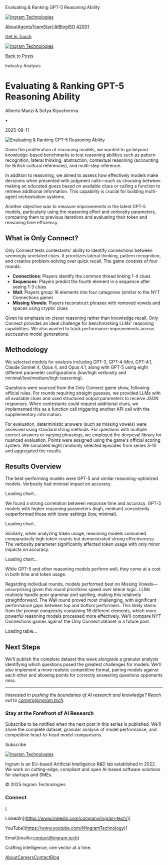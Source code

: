 Evaluating & Ranking GPT-5 Reasoning Ability

[![Ingram Technologies](/_next/image?url=%2Fimages%2Flogo%2Flogo_darkmode.png&w=256&q=75)](/)

[About](/about)[Agents](/agents)[Team](/team)[Start:AI](/start-ai)[Blog](/posts)[ISO 42001](/iso42001)

[Get In Touch](/contact)

[![Ingram Technologies](/_next/image?url=%2Fimages%2Flogo%2Flogo_darkmode.png&w=256&q=75)](/)

[Back to Posts](/posts)

Industry Analysis

# Evaluating & Ranking GPT-5 Reasoning Ability

Alberto Manzi & Sofya Klyuchereva

•

2025-08-11

![Evaluating & Ranking GPT-5 Reasoning Ability](/_next/image?url=%2Fimages%2Fpost%2Fonlyconnect.jpg&w=3840&q=75)

Given the proliferation of reasoning models, we wanted to go beyond knowledge-based benchmarks to test reasoning abilities such as pattern recognition, lateral thinking, abstraction, contextual reasoning (accounting for British cultural references), and multi-step inference.

In addition to reasoning, we aimed to assess how effectively models make decisions when presented with judgment calls—such as choosing between making an educated guess based on available clues or calling a function to retrieve additional information. This capability is crucial for building multi-agent orchestration systems.

Another objective was to measure improvements in the latest GPT-5 models, particularly using the reasoning effort and verbosity parameters, comparing them to previous iterations and evaluating their token and reasoning time efficiency.

## What is Only Connect?

Only Connect tests contestants' ability to identify connections between seemingly unrelated clues. It prioritizes lateral thinking, pattern recognition, and creative problem-solving over quick recall. The game consists of four rounds:

*   **Connections**: Players identify the common thread linking 1-4 clues
*   **Sequences**: Players predict the fourth element in a sequence after seeing 1-3 clues
*   **Wall**: Players group 16 elements into four categories (similar to the NYT Connections game)
*   **Missing Vowels**: Players reconstruct phrases with removed vowels and spaces using cryptic clues

Given its emphasis on clever reasoning rather than knowledge recall, Only Connect provides an ideal challenge for benchmarking LLMs' reasoning capabilities. We also wanted to track performance improvements across successive model generations.

## Methodology

We selected models for analysis including GPT-3, GPT-4-Mini, GPT-4.1, Claude Sonnet 4, Opus 4, and Opus 4.1, along with GPT-5 using eight different parameter configurations (low/high verbosity and minimal/low/medium/high reasoning).

Questions were sourced from the Only Connect game show, following official rules. For rounds requiring straight guesses, we provided LLMs with all available clues and used structured output parameters to receive JSON responses. When contestants could request additional clues, we implemented this as a function call triggering another API call with the supplementary information.

For evaluation, deterministic answers (such as missing vowels) were assessed using standard string methods. For questions with multiple correct answers or varying phrasings, we employed the deepeval library for nuanced evaluation. Points were assigned using the game's official scoring system. We simulated eight randomly selected episodes from series 3-10 and aggregated the results.

## Results Overview

The best-performing models were GPT-5 and similar reasoning-optimized models. Verbosity had minimal impact on accuracy.

Loading chart...

We found a strong correlation between response time and accuracy. GPT-5 models with higher reasoning parameters (high, medium) consistently outperformed those with lower settings (low, minimal).

Loading chart...

Similarly, when analyzing token usage, reasoning models consumed comparatively high token counts but demonstrated strong effectiveness. The verbosity parameter significantly affected token usage with only minor impacts on accuracy.

Loading chart...

While GPT-5 and other reasoning models perform well, they come at a cost in both time and token usage.

Regarding individual rounds, models performed best on Missing Vowels—unsurprising given this round prioritizes speed over lateral logic. LLMs routinely handle poor grammar and spelling, making this relatively straightforward. The Wall round proved most challenging, with significant performance gaps between top and bottom performers. This likely stems from the prompt complexity containing 16 different elements, which more powerful reasoning models processed more effectively. We'll compare NYT Connections games against the Only Connect dataset in a future post.

Loading table...

## Next Steps

We'll publish the complete dataset this week alongside a granular analysis identifying which questions posed the greatest challenges for models. We'll also implement a more realistic competitive format, pairing models against each other and allowing points for correctly answering questions opponents miss.

* * *

_Interested in pushing the boundaries of AI research and knowledge? Reach out to [careers@ingram.tech](mailto:careers@ingram.tech)._

### Stay at the Forefront of AI Research

Subscribe to be notified when the next post in this series is published. We'll share the complete dataset, granular analysis of model performance, and competitive head-to-head model comparisons.

Subscribe

[![Ingram Technologies](/_next/image?url=%2Fimages%2Flogo%2Flogo_darkmode.png&w=256&q=75)](/)

Ingram is an EU-based Artificial Intelligence R&D lab established in 2022. We work on cutting-edge, compliant and open AI-based software solutions for startups and SMEs.

© 2025 Ingram Technologies

### Connect

[

LinkedIn](https://www.linkedin.com/company/ingram-tech/)[

YouTube](https://www.youtube.com/@IngramTechnology)[

Email](mailto:contact@ingram.tech)

Crafting intelligence, one vector at a time.

[About](/about)[Careers](/careers)[Contact](/contact)[Blog](/posts)
